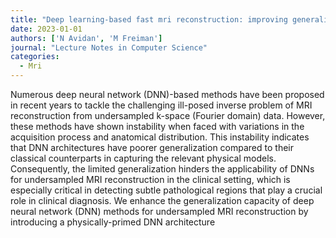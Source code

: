 ```yaml
---
title: "Deep learning-based fast mri reconstruction: improving generalization forclinical translation"
date: 2023-01-01
authors: ['N Avidan', 'M Freiman']
journal: "Lecture Notes in Computer Science"
categories:
  - Mri
---
```

Numerous deep neural network (DNN)-based methods have been proposed in recent years to tackle the challenging ill-posed inverse problem of MRI reconstruction from undersampled k-space (Fourier domain) data. However, these methods have shown instability when faced with variations in the acquisition process and anatomical distribution. This instability indicates that DNN architectures have poorer generalization compared to their classical counterparts in capturing the relevant physical models. Consequently, the limited generalization hinders the applicability of DNNs for undersampled MRI reconstruction in the clinical setting, which is especially critical in detecting subtle pathological regions that play a crucial role in clinical diagnosis. We enhance the generalization capacity of deep neural network (DNN) methods for undersampled MRI reconstruction by introducing a physically-primed DNN architecture
        